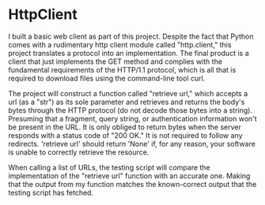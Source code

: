 # HttpClient

I built a basic web client as part of this project. Despite the fact that Python comes with a rudimentary http client module called "http.client," this project translates a protocol into an implementation. The final product is a client that just implements the GET method and complies with the fundamental requirements of the HTTP/1.1 protocol, which is all that is required to download files using the command-line tool curl.

The project will construct a function called "retrieve url," which accepts a url (as a "str") as its sole parameter and retrieves and returns the body's bytes through the HTTP protocol (do not decode those bytes into a string). Presuming that a fragment, query string, or authentication information won't be present in the URL. It is only obliged to return bytes when the server responds with a status code of "200 OK." It is not required to follow any redirects. 'retrieve url' should return 'None' if, for any reason, your software is unable to correctly retrieve the resource.

When calling a list of URLs, the testing script will compare the implementation of the "retrieve url" function with an accurate one. Making that the output from my function matches the known-correct output that the testing script has fetched.